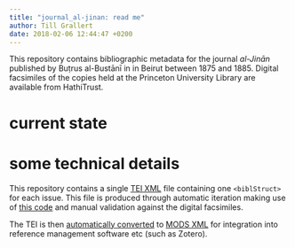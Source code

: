```yaml
---
title: "journal_al-jinan: read me"
author: Till Grallert
date: 2018-02-06 12:44:47 +0200
---
```


This repository contains bibliographic metadata for the journal *al-Jinān* published by Buṭrus al-Bustānī in in Beirut between 1875 and 1885. Digital facsimiles of the copies held at the Princeton University Library are available from HathiTrust. 

# current state

# some technical details

This repository contains a single [TEI XML][source] file containing one `<biblStruct>` for each issue. This file is produced through automatic iteration making use of [this code](https://www.github.com/OpenArabicPE/generate_metadata-through-iteration) and manual validation against the digital facsimiles.

The TEI is then [automatically converted](https://www.github.com/OpenArabicPE/convert_tei-to-mods) to [MODS XML][mods] for integration into reference management software etc (such as Zotero).


[source]: tei/al-jinan.TEIP5.xml
[mods]: metadata/al-jinan.MODS.xml